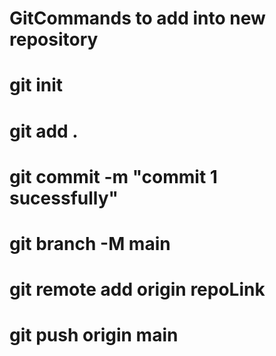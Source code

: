 # GitCommands to add into new repository

# git init
# git add .
# git commit -m "commit 1 sucessfully"
# git branch -M main
# git remote add origin repoLink
# git push origin main


